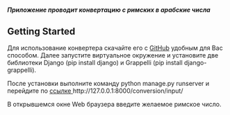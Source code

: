 <h5>Приложение проводит конвертацию с римских в арабские числа</h5>

<h2>Getting Started</h2>
<p>Для использование конвертера скачайте его с <a href="https://github.com/KomishevEvgenyy/Converter_arabic_to_roman">GitHub</a>  
удобным для Вас способом.
Далее запустите виртуальное окружение и установите две библиотеки Django (pip install django) и Grappelli (pip install django-grappelli).</p>
<p>После установки выполните команду python manage.py runserver и перейдите по <a href="http://127.0.0.1:8000/input/">
ссылке </a> http://127.0.0.1:8000/conversion/input/</p>
<p>В открывшемся окне Web браузера введите желаемое римское число.</p>